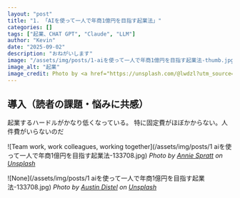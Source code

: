 ```yaml
---
layout: "post"
title: "1. 「AIを使って一人で年商1億円を目指す起業法」"
categories: []
tags: ["起業、CHAT GPT", "Claude", "LLM"]
author: "Kevin"
date: "2025-09-02"
description: "おねがいします"
image: "/assets/img/posts/1-aiを使って一人で年商1億円を目指す起業法-thumb.jpg"
image_alt: "起業"
image_credit: Photo by <a href="https://unsplash.com/@lwdzl?utm_source=unsplash&utm_medium=referral">Jack Dong</a> on <a href="https://unsplash.com?utm_source=unsplash&utm_medium=referral">Unsplash</a>
---
```


## 導入（読者の課題・悩みに共感）

起業するハードルがかなり低くなっている。
特に固定費がほぼかからない。人件費がいらないのだ


![Team work, work colleagues, working together](/assets/img/posts/1 aiを使って一人で年商1億円を目指す起業法-133708.jpg)
*Photo by [Annie Spratt](https://unsplash.com/@anniespratt?utm_source=unsplash&utm_medium=referral) on [Unsplash](https://unsplash.com?utm_source=unsplash&utm_medium=referral)*



![None](/assets/img/posts/1 aiを使って一人で年商1億円を目指す起業法-133708.jpg)
*Photo by [Austin Distel](https://unsplash.com/@austindistel?utm_source=unsplash&utm_medium=referral) on [Unsplash](https://unsplash.com?utm_source=unsplash&utm_medium=referral)*

